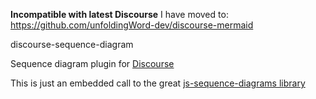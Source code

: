 **Incompatible with latest Discourse**
I have moved to:  https://github.com/unfoldingWord-dev/discourse-mermaid



discourse-sequence-diagram

Sequence diagram plugin for [Discourse](http://discourse.org)

This is just an embedded call to the great [js-sequence-diagrams library](https://bramp.github.io/js-sequence-diagrams)
